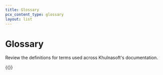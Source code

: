 ```yaml
---
title: Glossary
pcx_content_type: glossary
layout: list
---
```


# Glossary

Review the definitions for terms used across Khulnasoft's documentation.

{{<glossary product="Fundamentals">}}